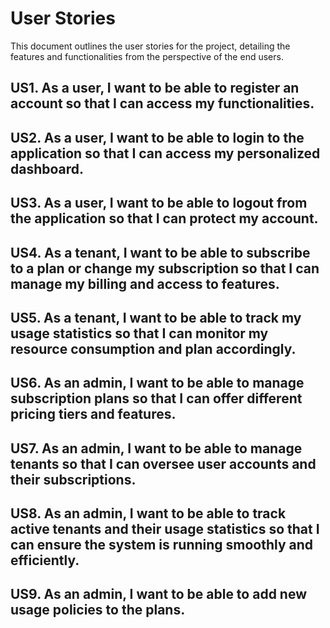 # User Stories
This document outlines the user stories for the project, detailing the features and functionalities from the perspective of the end users.

## US1. As a user, I want to be able to register an account so that I can access my functionalities.

## US2. As a user, I want to be able to login to the application so that I can access my personalized dashboard.

## US3. As a user, I want to be able to logout from the application so that I can protect my account.

## US4. As a tenant, I want to be able to subscribe to a plan or change my subscription so that I can manage my billing and access to features.

## US5. As a tenant, I want to be able to track my usage statistics so that I can monitor my resource consumption and plan accordingly.

## US6. As an admin, I want to be able to manage subscription plans so that I can offer different pricing tiers and features.

## US7. As an admin, I want to be able to manage tenants so that I can oversee user accounts and their subscriptions.

## US8. As an admin, I want to be able to track active tenants and their usage statistics so that I can ensure the system is running smoothly and efficiently.

## US9. As an admin, I want to be able to add new usage policies to the plans.